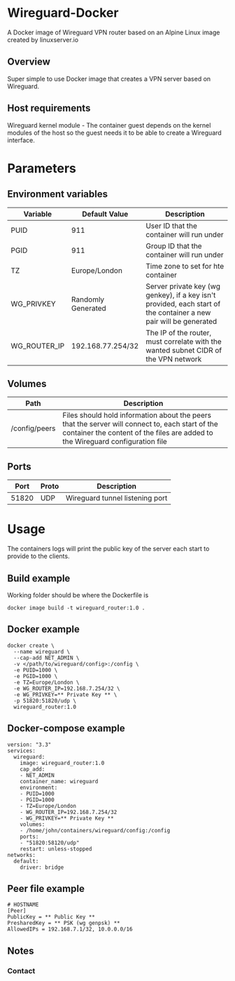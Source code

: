 # Wireguard-Docker
A Docker image of Wireguard VPN router based on an Alpine Linux image created by linuxserver.io

## Overview
Super simple to use Docker image that creates a VPN server based on Wireguard.

## Host requirements
Wireguard kernel module - The container guest depends on the kernel modules of the host so the guest needs it to be able to create a Wireguard interface.

# Parameters
## Environment variables
| Variable | Default Value | Description |
|---|---|---|
| PUID | 911 | User ID that the container will run under |
| PGID | 911 | Group ID that the container will run under |
| TZ | Europe/London | Time zone to set for hte container |
| WG_PRIVKEY | Randomly Generated | Server private key (wg genkey), if a key isn't provided, each start of the container a new pair will be generated |
| WG_ROUTER_IP | 192.168.77.254/32 | The IP of the router, must correlate with the wanted subnet CIDR of the VPN network |

## Volumes
| Path | Description |
|---|---|
| /config/peers | Files should hold information about the peers that the server will connect to, each start of the container the content of the files are added to the Wireguard configuration file |

## Ports
| Port | Proto | Description |
|---|---|---|
| 51820 | UDP | Wireguard tunnel listening port |

# Usage
The containers logs will print the public key of the server each start to provide to the clients.

## Build example
Working folder should be where the Dockerfile is
```
docker image build -t wireguard_router:1.0 .
```

## Docker example
```
docker create \
  --name wireguard \
  --cap-add NET_ADMIN \
  -v </path/to/wireguard/config>:/config \
  -e PUID=1000 \
  -e PGID=1000 \
  -e TZ=Europe/London \
  -e WG_ROUTER_IP=192.168.7.254/32 \
  -e WG_PRIVKEY=** Private Key ** \
  -p 51820:51820/udp \
  wireguard_router:1.0
```

## Docker-compose example
```
version: "3.3"
services:
  wireguard:
    image: wireguard_router:1.0
    cap_add:
    - NET_ADMIN
    container_name: wireguard
    environment:
    - PUID=1000
    - PGID=1000
    - TZ=Europe/London
    - WG_ROUTER_IP=192.168.7.254/32
    - WG_PRIVKEY=** Private Key **
    volumes:
    - /home/john/containers/wireguard/config:/config
    ports:
    - "51820:58120/udp"
    restart: unless-stopped
networks:
  default:
    driver: bridge
```

## Peer file example
```
# HOSTNAME
[Peer]
PublicKey = ** Public Key **
PresharedKey = ** PSK (wg genpsk) **
AllowedIPs = 192.168.7.1/32, 10.0.0.0/16
```

## Notes


### Contact